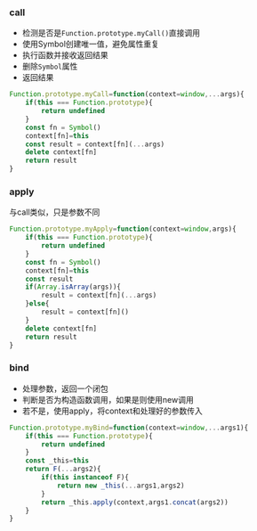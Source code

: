 ### call
- 检测是否是`Function.prototype.myCall()`直接调用
- 使用Symbol创建唯一值，避免属性重复
- 执行函数并接收返回结果
- 删除`Symbol`属性
- 返回结果
```js
Function.prototype.myCall=function(context=window,...args){
    if(this === Function.prototype){
        return undefined
    }
    const fn = Symbol()
    context[fn]=this
    const result = context[fn](...args)
    delete context[fn]
    return result
}
```
### apply
与call类似，只是参数不同
```js
Function.prototype.myApply=function(context=window,args){
    if(this === Function.prototype){
        return undefined
    }
    const fn = Symbol()
    context[fn]=this
    const result
    if(Array.isArray(args)){
        result = context[fn](...args)
    }else{
        result = context[fn]()
    }
    delete context[fn]
    return result
}
```
### bind
- 处理参数，返回一个闭包
- 判断是否为构造函数调用，如果是则使用new调用
- 若不是，使用apply，将context和处理好的参数传入
```js
Function.prototype.myBind=function(context=window,...args1){
    if(this === Function.prototype){
        return undefined
    }
    const _this=this
    return F(...args2){
        if(this instanceof F){
            return new _this(...args1,args2)
        }
        return _this.apply(context,args1.concat(args2))
    }
}
```
